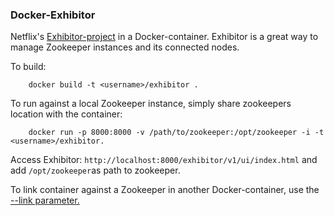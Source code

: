 ### Docker-Exhibitor

Netflix's [Exhibitor-project](https://github.com/Netflix/exhibitor) in a Docker-container. 
Exhibitor is a great way to manage Zookeeper instances and its connected nodes. 

To build:
	
        docker build -t <username>/exhibitor .

To run against a local Zookeeper instance, simply share zookeepers location with the container: 

        docker run -p 8000:8000 -v /path/to/zookeeper:/opt/zookeeper -i -t <username>/exhibitor. 

Access Exhibitor: ``http://localhost:8000/exhibitor/v1/ui/index.html`` and add ``/opt/zookeeper``as path to zookeeper. 

To link container against a Zookeeper in another Docker-container, use the [--link parameter.](https://docs.docker.com/userguide/dockerlinks/)

